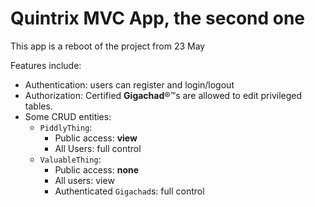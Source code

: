 # Quintrix MVC App, the second one

This app is a reboot of the project from 23 May

Features include:
 - Authentication: users can register and login/logout
 - Authorization: Certified **Gigachad**®™s are allowed to edit privileged tables.
 - Some CRUD entities:
   - `PiddlyThing`:
     - Public access: **view**
     - All Users: full control
   - `ValuableThing`:
     - Public access: **none**
     - All users: view
     - Authenticated `Gigachad`s: full control
